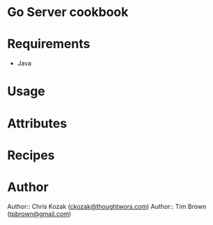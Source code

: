 # Go Server cookbook

# Requirements

- Java

# Usage

# Attributes

# Recipes

# Author
Author:: Chris Kozak (<ckozak@thoughtwors.com>)
Author:: Tim Brown (<tpbrown@gmail.com>)
